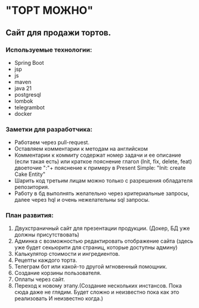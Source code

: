 # "ТОРТ МОЖНО"

## Сайт для продажи тортов. 
### Используемые технологии:
  * Spring Boot
  * jsp
  * js 
  * maven
  * java 21
  * postgresql
  * lombok
  * telegrambot
  * docker

### Заметки для разработчика:
* Работаем через pull-request.
* Оставляем комментарии к методам на английском
* Комментарии к коммиту содержат номер задачи и ее описание (если такая есть)
  или краткое пояснение глагол (Init, fix, delete, feat) двоеточие ":"+ пояснение к примеру в Present Simple: "Init: create Cake Entity"
* Шарить код третьим лицам можно только с разрешения обладателя репозитория.
* Работу в бд выполнять желательно через критериальные запросы, далее через hql и очень нежелательны sql запросы.

### **План развития:**
1) Двухстраничный сайт для презентации продукции. (Докер, БД уже должны присутствовать)
2) Админка с возможностью редактировать отображение сайта (здесь уже будет секьюрити для страниц, которые доступны админу)
3) Калькулятор стоимости и ингредиентов.
4) Рецепты каждого торта.
5) Телеграм бот или какой-то другой мгновенный помощник.
6) Создание корзины пользователя.
7) Оплаты через сайт.
8) Переход к новому этапу.(Создание нескольких инстансов. Пока сюда даже не глядим. Будет сложно и неизвестно пока как это реализовать И неизвестно когда.)
